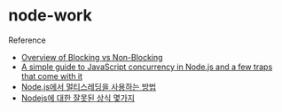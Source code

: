 # node-work

Reference

- [Overview of Blocking vs Non-Blocking](https://nodejs.org/ko/docs/guides/blocking-vs-non-blocking/)
- [A simple guide to JavaScript concurrency in Node.js and a few traps that come with it](https://tsh.io/blog/simple-guide-concurrency-node-js/)
- [Node.js에서 멀티스레딩을 사용하는 방법](https://morioh.com/p/6be8014f699a)
- [Nodejs에 대한 잘못된 상식 몇가지](https://yceffort.kr/2021/06/misconceptions-on-nodejs)
